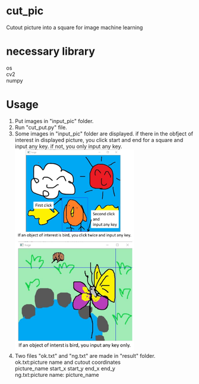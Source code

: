 # cut_pic
Cutout picture into a square for image machine learning

# necessary library
os\
cv2\
numpy

# Usage
1. Put images in "input_pic" folder.
2. Run "cut_put.py" file.
3. Some images in "input_pic" folder are displayed.
   if there in the obfject of interest in displayed picture,
   you click start and end for a square and input any key.
   if not, you only input any key.\
   <img src="https://github.com/konishi0125/cut_pic/blob/main/readme_picture/bird.jpg" width="320px">
   <img src="https://github.com/konishi0125/cut_pic/blob/main/readme_picture/not_bird.jpg" width="320px">
4. Two files "ok.txt" and "ng.txt" are made in "result" folder.\
   ok.txt:picture name and cutout coordinates\
   picture_name start_x start_y end_x end_y\
   ng.txt:picture name:
   picture_name
